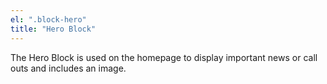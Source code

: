 ```yaml
---
el: ".block-hero"
title: "Hero Block"
---
```

The Hero Block is used on the homepage to display important news or call outs and includes an image.